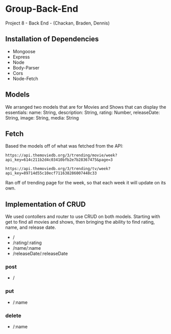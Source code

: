 # Group-Back-End
Project 8 - Back End - (Chackan, Braden, Dennis)


## Installation of Dependencies
- Mongoose
- Express
- Node 
- Body-Parser
- Cors
- Node-Fetch

## Models
  We arranged two models that are for Movies and Shows that can display the essentials:
  name: String,
  description: String,
  rating: Number,
  releaseDate: String,
  image: String,
  media: String
  
## Fetch 
  Based the models off of what was fetched from the API:
  ```
  https://api.themoviedb.org/3/trending/movie/week?api_key=614c211b2d4c03410bfb2e7b28367475&page=3
  ```
  ```
  https://api.themoviedb.org/3/trending/tv/week?api_key=89714d55c10ecf711638286007448c33
  ```
  Ran off of trending page for the week, so that each week it will update on its own.
  
## Implementation of CRUD
  We used contollers and router to use CRUD on both models. Starting with get to find all movies and shows, then bringing the ability to find rating, name, and release date.
- /
- /rating/:rating
- /name/:name
- /releaseDate/:releaseDate
### post 
- /
### put
- /:name
### delete
- /:name

   
